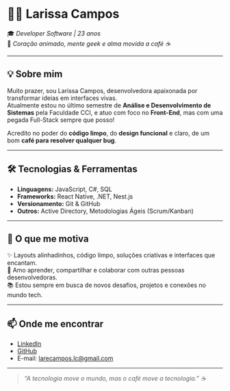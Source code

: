 # 👩‍💻 Larissa Campos

🎓 *Developer Software | 23 anos*  
💜 *Coração animado, mente geek e alma movida a café ☕*

---

## 💡 Sobre mim

Muito prazer, sou Larissa Campos, desenvolvedora apaixonada por transformar ideias em interfaces vivas.  
Atualmente estou no último semestre de **Análise e Desenvolvimento de Sistemas** pela Faculdade CCI, e atuo com foco no **Front-End**, mas com uma pegada Full-Stack sempre que posso!

Acredito no poder do **código limpo**, do **design funcional** e claro, de um bom **café para resolver qualquer bug**.

---

## 🛠️ Tecnologias & Ferramentas

- **Linguagens:** JavaScript, C#, SQL  
- **Frameworks:** React Native, .NET, Nest.js  
- **Versionamento:** Git & GitHub  
- **Outros:** Active Directory, Metodologias Ágeis (Scrum/Kanban)

---

## 🚀 O que me motiva

✨ Layouts alinhadinhos, código limpo, soluções criativas e interfaces que encantam.  
💬 Amo aprender, compartilhar e colaborar com outras pessoas desenvolvedoras.  
📚 Estou sempre em busca de novos desafios, projetos e conexões no mundo tech.

---

## 📫 Onde me encontrar

- [LinkedIn](https://www.linkedin.com/in/larecampos)  
- [GitHub](https://github.com/pfvlare)  
- E-mail: larecampos.lc@gmail.com

---

> *“A tecnologia move o mundo, mas o café move a tecnologia.” ☕*

